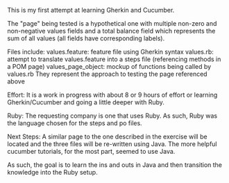 This is my first attempt at learning Gherkin and Cucumber.

The "page" being tested is a hypothetical one with multiple non-zero and non-negative values fields and a total balance field which represents the sum of all values (all fields have corresponding labels).

Files include:
    values.feature: feature file using Gherkin syntax
    values.rb:  attempt to translate values.feature into a steps file (referencing methods in a POM page)
    values_page_object:  mockup of functions being called by values.rb
They represent the approach to testing the page referenced above


Effort:
    It is a work in progress with about 8 or 9 hours of effort or learning Gherkin/Cucumber and going a little deeper with Ruby.
    
Ruby:  The requesting company is one that uses Ruby.  As such, Ruby was the language chosen for the steps and po files.

Next Steps:
  A similar page to the one described in the exercise will be located and the three files will be re-written using Java.  The more helpful cucumber tutorials, for the most part, seemed to use Java.
  
  As such, the goal is to learn the ins and outs in Java and then transition the knowledge into the Ruby setup.



    
    
